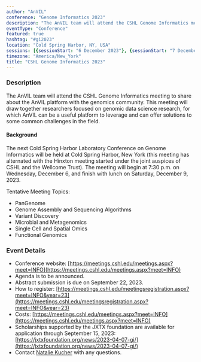 ```yaml
---
author: "AnVIL"
conference: "Genome Informatics 2023"
description: "The AnVIL team will attend the CSHL Genome Informatics meeting to share about the AnVIL platform with the genomics community. This meeting will draw together researchers focused on genomic data science research, for which AnVIL can be a useful platform to leverage and can offer solutions to some common challenges in the field."
eventType: "Conference"
featured: true
hashtag: "#gi2023"
location: "Cold Spring Harbor, NY, USA"
sessions: [{sessionStart: "6 December 2023"}, {sessionStart: "7 December 2023"}, {sessionStart: "8 December 2023"}, {sessionStart: "9 December 2023"}]
timezone: "America/New_York"
title: "CSHL Genome Informatics 2023"
---
```


<event-hero></event-hero>

### Description

The AnVIL team will attend the CSHL Genome Informatics meeting to share about the AnVIL platform with the genomics community. This meeting will draw together researchers focused on genomic data science research, for which AnVIL can be a useful platform to leverage and can offer solutions to some common challenges in the field.

#### Background

The next Cold Spring Harbor Laboratory Conference on Genome Informatics will be held at Cold Spring Harbor, New York (this meeting has alternated with the Hinxton meeting started under the joint auspices of CSHL and the Wellcome Trust). The meeting will begin at 7:30 p.m. on Wednesday, December 6, and finish with lunch on Saturday, December 9, 2023.

Tentative Meeting Topics:

- PanGenome
- Genome Assembly and Sequencing Algorithms
- Variant Discovery
- Microbial and Metagenomics
- Single Cell and Spatial Omics
- Functional Genomics

### Event Details

- Conference website: [https://meetings.cshl.edu/meetings.aspx?meet=INFO](https://meetings.cshl.edu/meetings.aspx?meet=INFO)
- Agenda is to be announced.
- Abstract submission is due on September 22, 2023.
- How to register: [https://meetings.cshl.edu/meetingsregistration.aspx?meet=INFO&year=23](https://meetings.cshl.edu/meetingsregistration.aspx?meet=INFO&year=23)
- Costs: [https://meetings.cshl.edu/meetings.aspx?meet=INFO](https://meetings.cshl.edu/meetings.aspx?meet=INFO)
- Scholarships supported by the JXTX foundation are available for application through September 15, 2023: [https://jxtxfoundation.org/news/2023-04-07-gi/](https://jxtxfoundation.org/news/2023-04-07-gi/)
- Contact [Natalie Kucher](mailto:nkucher3@jhu.edu) with any questions.
